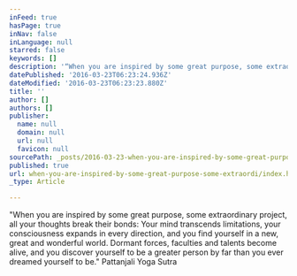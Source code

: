 ```yaml
---
inFeed: true
hasPage: true
inNav: false
inLanguage: null
starred: false
keywords: []
description: '“When you are inspired by some great purpose, some extraordinary project, all your thoughts break their bonds: Your mind transcends limitations, your consciousness expands in every direction, and you find yourself in a new, great and wonderful world. Dormant forces, faculties and talents become alive, and you discover yourself to be a greater person by far than you ever dreamed yourself to be.” Pattanjali Yoga Sutra'
datePublished: '2016-03-23T06:23:24.936Z'
dateModified: '2016-03-23T06:23:23.880Z'
title: ''
author: []
authors: []
publisher:
  name: null
  domain: null
  url: null
  favicon: null
sourcePath: _posts/2016-03-23-when-you-are-inspired-by-some-great-purpose-some-extraordi.md
published: true
url: when-you-are-inspired-by-some-great-purpose-some-extraordi/index.html
_type: Article

---
```

"When you are inspired by some great purpose, some extraordinary project, all your thoughts break their bonds: Your mind transcends limitations, your consciousness expands in every direction, and you find yourself in a new, great and wonderful world. Dormant forces, faculties and talents become alive, and you discover yourself to be a greater person by far than you ever dreamed yourself to be." Pattanjali Yoga Sutra